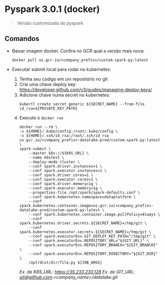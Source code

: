 # Pyspark 3.0.1 (docker)
> Versão customizada do pyspark


## Comandos

- Baixar imagem docker. Confira no GCR qual a versão mais nova:
    ```
    docker pull us.gcr.io/<company_prefix>/custom-spark-py:latest
    ```

- Executar submit local para rodar no kubernetes:
    1. Tenha seu código em um repositório no git
    2. Crie uma chave deploy key: https://developer.github.com/v3/guides/managing-deploy-keys/
    3. Adicione chave numa secret no kubernetes:
        ```
        kubectl create secret generic ${SECRET_NAME} --from-file id_rsa=${PRIVATE_KEY_PATH}
        ```
    4. Execute o `docker run`
        ```
        docker run --rm \
        -v ${HOME}/.kube/config:/root/.kube/config \
        -v ${HOME}/.ssh/id_rsa:/root/.ssh/id_rsa us.gcr.io/<company_prefix>-datalake-prod/custom-spark-py:latest \
        spark-submit \
            --master k8s://${K8S_URL} \
            --name k8stest \
            --deploy-mode cluster \
            --conf spark.driver.instances=1 \
            --conf spark.executor.instances=1 \
            --conf spark.driver.cores=1 \
            --conf spark.executor.cores=1 \
            --conf spark.driver.memory=1g \
            --conf spark.executor.memory=1g \
            --properties-file /opt/spark/spark-defaults.conf \
            --conf spark.kubernetes.namespace=dataplatform \
            --conf spark.kubernetes.container.image=us.gcr.io/<company_prefix>-datalake-prod/custom-spark-py:latest \
            --conf spark.kubernetes.container.image.pullPolicy=Always \
            --conf spark.kubernetes.driver.secrets.${SECRET_NAME}=/tmp/git \
            --conf spark.kubernetes.executor.secrets.${SECRET_NAME}=/tmp/git \
            --conf spark.executorEnv.GIT_DEPLOY_KEY_PATH="/tmp/git" \
            --conf spark.executorEnv.REPOSITORY_URL="${GIT_URL}" \
            --conf spark.executorEnv.REPOSITORY_BRANCH="${GIT_BRANCH}" \
            --conf spark.executorEnv.REPOSITORY_DIRECTORY="${GIT_DIR}" \
            /opt/dist/dir/file.py ${JOB_ARGS}
        ```
        _Ex. de K8S_URL: https://35.233.230.128_
        _Ex. de GIT_URL: git@github.com:<company_name>/datalake.git_
